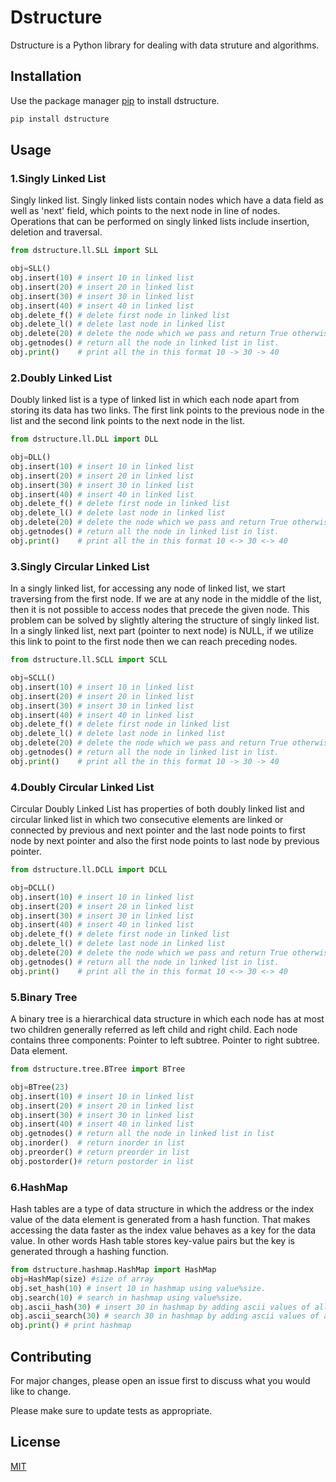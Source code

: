 # Dstructure

Dstructure is a Python library for dealing with data struture and algorithms.

## Installation

Use the package manager [pip](https://pip.pypa.io/en/stable/) to install dstructure.

```bash
pip install dstructure
```

## Usage
### 1.Singly Linked List 

Singly linked list. Singly linked lists contain nodes which have a data field as well as 'next' field, which points to the next node in line of nodes. Operations that can be performed on singly linked lists include insertion, deletion and traversal.


```python
from dstructure.ll.SLL import SLL

obj=SLL() 
obj.insert(10) # insert 10 in linked list
obj.insert(20) # insert 20 in linked list
obj.insert(30) # insert 30 in linked list
obj.insert(40) # insert 40 in linked list
obj.delete_f() # delete first node in linked list
obj.delete_l() # delete last node in linked list
obj.delete(20) # delete the node which we pass and return True otherwise False
obj.getnodes() # return all the node in linked list in list.
obj.print()	   # print all the in this format 10 -> 30 -> 40
```

### 2.Doubly Linked List 

Doubly linked list is a type of linked list in which each node apart from storing its data has two links. The first link points to the previous node in the list and the second link points to the next node in the list.

```python
from dstructure.ll.DLL import DLL

obj=DLL() 
obj.insert(10) # insert 10 in linked list
obj.insert(20) # insert 20 in linked list
obj.insert(30) # insert 30 in linked list
obj.insert(40) # insert 40 in linked list
obj.delete_f() # delete first node in linked list
obj.delete_l() # delete last node in linked list
obj.delete(20) # delete the node which we pass and return True otherwise False
obj.getnodes() # return all the node in linked list in list.
obj.print()	   # print all the in this format 10 <-> 30 <-> 40
```

### 3.Singly Circular Linked List 

 In a singly linked list, for accessing any node of linked list, we start traversing from the first node. If we are at any node in the middle of the list, then it is not possible to access nodes that precede the given node. This problem can be solved by slightly altering the structure of singly linked list. In a singly linked list, next part (pointer to next node) is NULL, if we utilize this link to point to the first node then we can reach preceding nodes.

```python
from dstructure.ll.SCLL import SCLL

obj=SCLL() 
obj.insert(10) # insert 10 in linked list
obj.insert(20) # insert 20 in linked list
obj.insert(30) # insert 30 in linked list
obj.insert(40) # insert 40 in linked list
obj.delete_f() # delete first node in linked list
obj.delete_l() # delete last node in linked list
obj.delete(20) # delete the node which we pass and return True otherwise False
obj.getnodes() # return all the node in linked list in list.
obj.print()	   # print all the in this format 10 -> 30 -> 40
```

### 4.Doubly Circular Linked List 

Circular Doubly Linked List has properties of both doubly linked list and circular linked list in which two consecutive elements are linked or connected by previous and next pointer and the last node points to first node by next pointer and also the first node points to last node by previous pointer. 

```python
from dstructure.ll.DCLL import DCLL

obj=DCLL() 
obj.insert(10) # insert 10 in linked list
obj.insert(20) # insert 20 in linked list
obj.insert(30) # insert 30 in linked list
obj.insert(40) # insert 40 in linked list
obj.delete_f() # delete first node in linked list
obj.delete_l() # delete last node in linked list
obj.delete(20) # delete the node which we pass and return True otherwise False
obj.getnodes() # return all the node in linked list in list.
obj.print()	   # print all the in this format 10 <-> 30 <-> 40
```

### 5.Binary Tree 

A binary tree is a hierarchical data structure in which each node has at most two children generally referred as left child and right child. Each node contains three components: Pointer to left subtree. Pointer to right subtree. Data element.

```python
from dstructure.tree.BTree import BTree

obj=BTree(23) 
obj.insert(10) # insert 10 in linked list
obj.insert(20) # insert 20 in linked list
obj.insert(30) # insert 30 in linked list
obj.insert(40) # insert 40 in linked list
obj.getnodes() # return all the node in linked list in list
obj.inorder()  # return inorder in list
obj.preorder() # return preorder in list
obj.postorder()# return postorder in list
```

### 6.HashMap

Hash tables are a type of data structure in which the address or the index value of the data element is generated from a hash function. That makes accessing the data faster as the index value behaves as a key for the data value. In other words Hash table stores key-value pairs but the key is generated through a hashing function.


```python
from dstructure.hashmap.HashMap import HashMap
obj=HashMap(size) #size of array
obj.set_hash(10) # insert 10 in hashmap using value%size.
obj.search(10) # search in hashmap using value%size.
obj.ascii_hash(30) # insert 30 in hashmap by adding ascii values of all characters.
obj.ascii_search(30) # search 30 in hashmap by adding ascii values of all characters.
obj.print() # print hashmap
```



## Contributing
For major changes, please open an issue first to discuss what you would like to change.

Please make sure to update tests as appropriate.

## License
[MIT](https://choosealicense.com/licenses/mit/)